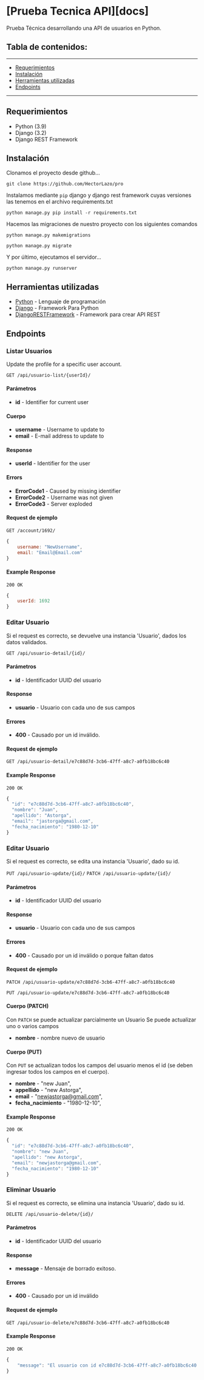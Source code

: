 # [Prueba Tecnica API][docs]


Prueba Técnica desarrollando una API de usuarios en Python.

## Tabla de contenidos:
---

- [Requerimientos](#requerimientos)
- [Instalación](#instalación)
- [Herramientas utilizadas](#herramientas-utilizadas)
- [Endpoints](#endpoints)

---

## Requerimientos

* Python (3.9)
* Django (3.2)
* Django REST Framework


## Instalación

Clonamos el proyecto desde github... 

    git clone https://github.com/HectorLazo/pro
    
Instalamos mediante `pip` django y django rest framework cuyas versiones las tenemos en el archivo requirements.txt
    
    python manage.py pip install -r requirements.txt
    
Hacemos las migraciones de nuestro proyecto con los siguientes comandos

    python manage.py makemigrations
    
    python manage.py migrate

Y por último, ejecutamos el servidor...

    python manage.py runserver
    
## Herramientas utilizadas

* [Python](https://www.python.org/) - Lenguaje de programación
* [Django](https://www.djangoproject.com/) - Framework Para Python
* [DjangoRESTFramework](https://www.django-rest-framework.org/) - Framework para crear API REST

## Endpoints


### Listar Usuarios
Update the profile for a specific user account.

`GET /api/usuario-list/{userId}/`


#### Parámetros
- **id** - Identifier for current user

#### Cuerpo
- **username** - Username to update to
- **email** - E-mail address to update to

#### Response
- **userId** - Identifier for the user

#### Errors
- **ErrorCode1** - Caused by missing identifier
- **ErrorCode2** - Username was not given
- **ErrorCode3** - Server exploded

#### Request de ejemplo
`GET /account/1692/`

```javascript
{
	username: "NewUsername",
	email: "Email@Email.com"
}
```





#### Example Response
`200 OK`

```javascript
{
	userId: 1692
}
```

### Editar Usuario

Si el request es correcto, se devuelve una instancia 'Usuario', dados los datos validados.

`GET /api/usuario-detail/{id}/`


#### Parámetros
- **id** - Identificador UUID del usuario

#### Response
- **usuario** - Usuario con cada uno de sus campos

#### Errores
- **400** - Causado por un id inválido.

#### Request de ejemplo
`GET /api/usuario-detail/e7c88d7d-3cb6-47ff-a8c7-a0fb18bc6c40`

#### Example Response
`200 OK`

```javascript
{
  "id": "e7c88d7d-3cb6-47ff-a8c7-a0fb18bc6c40",
  "nombre": "Juan",
  "apellido": "Astorga",
  "email": "jastorga@gmail.com",
  "fecha_nacimiento": "1980-12-10"
}
```

### Editar Usuario

Si el request es correcto, se edita una instancia 'Usuario', dado su id.

`PUT /api/usuario-update/{id}/`
`PATCH /api/usuario-update/{id}/`

#### Parámetros
- **id** - Identificador UUID del usuario

#### Response
- **usuario** - Usuario con cada uno de sus campos

#### Errores
- **400** - Causado por un id inválido o porque faltan datos

#### Request de ejemplo
`PATCH /api/usuario-update/e7c88d7d-3cb6-47ff-a8c7-a0fb18bc6c40`

`PUT /api/usuario-update/e7c88d7d-3cb6-47ff-a8c7-a0fb18bc6c40`

#### Cuerpo (PATCH)
Con `PATCH` se puede actualizar parcialmente un Usuario
Se puede actualizar uno o varios campos

- **nombre** - nombre nuevo de usuario

#### Cuerpo (PUT)

Con `PUT` se actualizan todos los campos del usuario menos el id (se deben ingresar todos los campos en el cuerpo).

- **nombre** - "new Juan",
- **appellido** - "new Astorga",
- **email** - "newjastorga@gmail.com",
- **fecha_nacimiento** - "1980-12-10",


#### Example Response
`200 OK`

```javascript
{
  "id": "e7c88d7d-3cb6-47ff-a8c7-a0fb18bc6c40",
  "nombre": "new Juan",
  "apellido": "new Astorga",
  "email": "newjastorga@gmail.com",
  "fecha_nacimiento": "1980-12-10"
}
```


### Eliminar Usuario

Si el request es correcto, se elimina una instancia 'Usuario', dado su id.

`DELETE /api/usuario-delete/{id}/`


#### Parámetros
- **id** - Identificador UUID del usuario

#### Response
- **message** - Mensaje de borrado exitoso.

#### Errores
- **400** - Causado por un id inválido

#### Request de ejemplo
`GET /api/usuario-delete/e7c88d7d-3cb6-47ff-a8c7-a0fb18bc6c40`


#### Example Response
`200 OK`

```javascript
{
    "message": "El usuario con id e7c88d7d-3cb6-47ff-a8c7-a0fb18bc6c40 se ha eliminado exitosamente"
}
```
